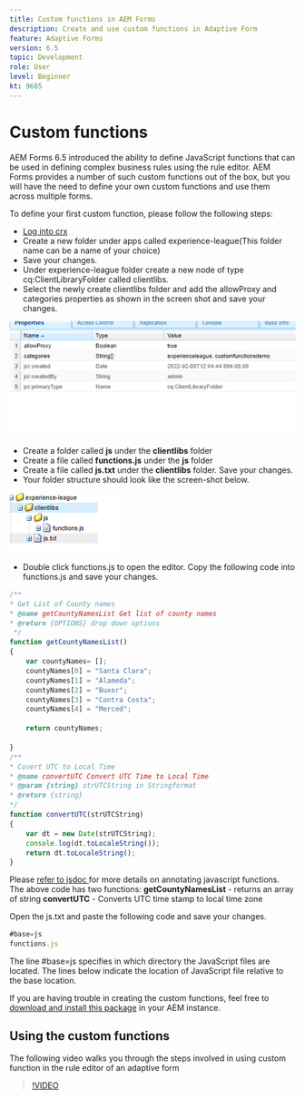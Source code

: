 ```yaml
---
title: Custom functions in AEM Forms
description: Create and use custom functions in Adaptive Form
feature: Adaptive Forms
version: 6.5
topic: Development
role: User
level: Beginner
kt: 9685
---
```

# Custom functions

 AEM Forms 6.5 introduced the ability to define JavaScript functions that can be used in defining complex business rules using the rule editor.
 AEM Forms provides a number of such custom functions out of the box, but you will have the need to define your own custom functions and use them across multiple forms.

 To define your first custom function, please follow the following steps:
* [Log into crx](http://localhost:4502/crx/de/index.jsp#/apps/experience-league/clientlibs)
* Create a new folder under apps called experience-league(This folder name can be a name of your choice)
* Save your changes.
* Under experience-league folder create a new node of type cq:ClientLibraryFolder called clientlibs.
* Select the newly create clientlibs folder and add the allowProxy and categories properties as shown in the screen shot and save your changes.

 ![client-lib](assets/custom-functions.png)
* Create a folder called **js** under the **clientlibs** folder
* Create a file called **functions.js** under the **js** folder
* Create a file called **js.txt** under the **clientlibs** folder. Save your changes.
* Your folder structure should look like the screen-shot below.

 ![Rule Editor](assets/folder-structure.png)

* Double click functions.js to open the editor.
Copy the following code into functions.js and save your changes.

```javascript
/**
* Get List of County names
* @name getCountyNamesList Get list of county names
* @return {OPTIONS} drop down options 
 */
function getCountyNamesList()
{
    var countyNames= [];
	countyNames[0] = "Santa Clara";
	countyNames[1] = "Alameda";
	countyNames[2] = "Buxor";
    countyNames[3] = "Contra Costa";
    countyNames[4] = "Merced";

	return countyNames;

}
/**
* Covert UTC to Local Time
* @name convertUTC Convert UTC Time to Local Time
* @param {string} strUTCString in Stringformat
* @return {string}
*/
function convertUTC(strUTCString)
{
    var dt = new Date(strUTCString);
	console.log(dt.toLocaleString());
    return dt.toLocaleString();
}

```

Please [refer to jsdoc ](https://jsdoc.app/index.html)for more details on annotating javascript functions.
The above code has two functions:
 **getCountyNamesList** - returns an array of string
**convertUTC** - Converts UTC time stamp to local time zone

Open the js.txt and paste the following code and save your changes.

``` javascript
#base=js
functions.js
```

The line #base=js specifies in which directory the JavaScript files are located.
The lines below indicate the location of JavaScript file relative to the base location.

If you are having trouble in creating the custom functions, feel free to [download and install this package](assets/custom-functions.zip) in your AEM instance.

## Using the custom functions

The following video walks you through the steps involved in using custom function in the rule editor of an adaptive form
>[!VIDEO](https://video.tv.adobe.com/v/340305?quality=9&learn=on)
